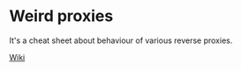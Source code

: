 # Weird proxies

It's a cheat sheet about behaviour of various reverse proxies.

[Wiki](https://github.com/GrrrDog/weird_proxies/wiki)
